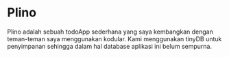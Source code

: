 # Plino

Plino adalah sebuah todoApp sederhana yang saya kembangkan dengan teman-teman saya menggunakan kodular. 
Kami menggunakan tinyDB untuk penyimpanan sehingga dalam hal database aplikasi ini belum sempurna.
